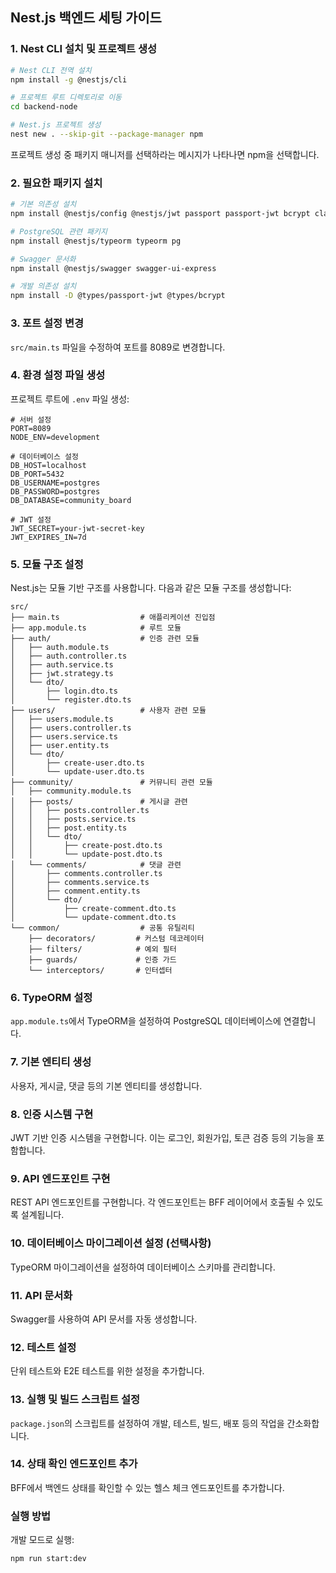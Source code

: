 ## Nest.js 백엔드 세팅 가이드

### 1. Nest CLI 설치 및 프로젝트 생성

```bash
# Nest CLI 전역 설치
npm install -g @nestjs/cli

# 프로젝트 루트 디렉토리로 이동
cd backend-node

# Nest.js 프로젝트 생성
nest new . --skip-git --package-manager npm
```

프로젝트 생성 중 패키지 매니저를 선택하라는 메시지가 나타나면 npm을 선택합니다.

### 2. 필요한 패키지 설치

```bash
# 기본 의존성 설치
npm install @nestjs/config @nestjs/jwt passport passport-jwt bcrypt class-validator class-transformer 

# PostgreSQL 관련 패키지
npm install @nestjs/typeorm typeorm pg

# Swagger 문서화
npm install @nestjs/swagger swagger-ui-express

# 개발 의존성 설치
npm install -D @types/passport-jwt @types/bcrypt
```

### 3. 포트 설정 변경

`src/main.ts` 파일을 수정하여 포트를 8089로 변경합니다.

### 4. 환경 설정 파일 생성

프로젝트 루트에 `.env` 파일 생성:

```
# 서버 설정
PORT=8089
NODE_ENV=development

# 데이터베이스 설정
DB_HOST=localhost
DB_PORT=5432
DB_USERNAME=postgres
DB_PASSWORD=postgres
DB_DATABASE=community_board

# JWT 설정
JWT_SECRET=your-jwt-secret-key
JWT_EXPIRES_IN=7d
```

### 5. 모듈 구조 설정

Nest.js는 모듈 기반 구조를 사용합니다. 다음과 같은 모듈 구조를 생성합니다:

```
src/
├── main.ts                  # 애플리케이션 진입점
├── app.module.ts            # 루트 모듈
├── auth/                    # 인증 관련 모듈
│   ├── auth.module.ts
│   ├── auth.controller.ts
│   ├── auth.service.ts
│   ├── jwt.strategy.ts
│   └── dto/
│       ├── login.dto.ts
│       └── register.dto.ts
├── users/                   # 사용자 관련 모듈
│   ├── users.module.ts
│   ├── users.controller.ts
│   ├── users.service.ts
│   ├── user.entity.ts
│   └── dto/
│       ├── create-user.dto.ts
│       └── update-user.dto.ts
├── community/               # 커뮤니티 관련 모듈
│   ├── community.module.ts
│   ├── posts/               # 게시글 관련
│   │   ├── posts.controller.ts
│   │   ├── posts.service.ts
│   │   ├── post.entity.ts
│   │   └── dto/
│   │       ├── create-post.dto.ts
│   │       └── update-post.dto.ts
│   └── comments/            # 댓글 관련
│       ├── comments.controller.ts
│       ├── comments.service.ts
│       ├── comment.entity.ts
│       └── dto/
│           ├── create-comment.dto.ts
│           └── update-comment.dto.ts
└── common/                  # 공통 유틸리티
    ├── decorators/         # 커스텀 데코레이터
    ├── filters/            # 예외 필터
    ├── guards/             # 인증 가드
    └── interceptors/       # 인터셉터
```

### 6. TypeORM 설정

`app.module.ts`에서 TypeORM을 설정하여 PostgreSQL 데이터베이스에 연결합니다.

### 7. 기본 엔티티 생성

사용자, 게시글, 댓글 등의 기본 엔티티를 생성합니다.

### 8. 인증 시스템 구현

JWT 기반 인증 시스템을 구현합니다. 이는 로그인, 회원가입, 토큰 검증 등의 기능을 포함합니다.

### 9. API 엔드포인트 구현

REST API 엔드포인트를 구현합니다. 각 엔드포인트는 BFF 레이어에서 호출될 수 있도록 설계됩니다.

### 10. 데이터베이스 마이그레이션 설정 (선택사항)

TypeORM 마이그레이션을 설정하여 데이터베이스 스키마를 관리합니다.

### 11. API 문서화

Swagger를 사용하여 API 문서를 자동 생성합니다.

### 12. 테스트 설정

단위 테스트와 E2E 테스트를 위한 설정을 추가합니다.

### 13. 실행 및 빌드 스크립트 설정

`package.json`의 스크립트를 설정하여 개발, 테스트, 빌드, 배포 등의 작업을 간소화합니다.

### 14. 상태 확인 엔드포인트 추가

BFF에서 백엔드 상태를 확인할 수 있는 헬스 체크 엔드포인트를 추가합니다.

### 실행 방법

개발 모드로 실행:

```bash
npm run start:dev
```
